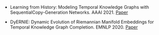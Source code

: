 * Learning from History: Modeling Temporal Knowledge Graphs with SequentialCopy-Generation Networks. AAAI 2021. [Paper](https://arxiv.org/pdf/2012.08492.pdf)

* DyERNIE: Dynamic Evolution of Riemannian Manifold Embeddings for Temporal Knowledge Graph Completion. EMNLP 2020. [Paper](https://www.aclweb.org/anthology/2020.emnlp-main.593/)
